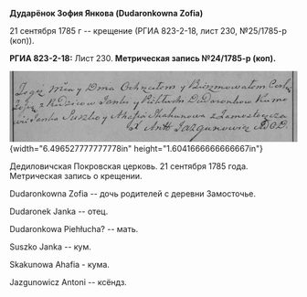 **Дударёнок Зофия Янкова (Dudaronkowna Zofia)**

21 сентября 1785 г -- крещение (РГИА 823-2-18, лист 230, №25/1785-р
(коп)).

**РГИА 823-2-18:** Лист 230. **Метрическая запись №24/1785-р (коп).**

![](./media/27921f996523c5f281d07b6008a0630bd28a82e7.png){width="6.496527777777778in"
height="1.6041666666666667in"}

Дедиловичская Покровская церковь. 21 сентября 1785 года. Метрическая
запись о крещении.

Dudaronkowna Zofia -- дочь родителей с деревни Замосточье.

Dudaronek Janka -- отец.

Dudaronkowa Piehłucha? -- мать.

Suszko Janka -- кум.

Skakunowa Ahafia - кума.

Jazgunowicz Antoni -- ксёндз.
